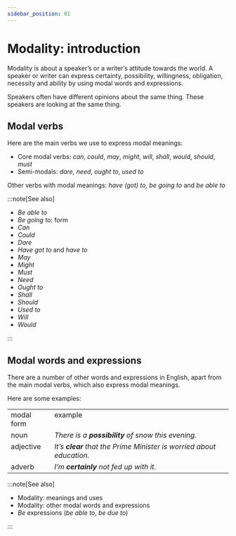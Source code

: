 ```yaml
---
sidebar_position: 01
---
```


# Modality: introduction

Modality is about a speaker’s or a writer’s attitude towards the world. A speaker or writer can express certainty, possibility, willingness, obligation, necessity and ability by using modal words and expressions.

Speakers often have different opinions about the same thing. These speakers are looking at the same thing.

## Modal verbs

Here are the main verbs we use to express modal meanings:

- Core modal verbs: *can*, *could*, *may*, *might*, *will*, *shall*, *would*, *should*, *must*
- Semi-modals: *dare, need*, *ought to*, *used to*

Other verbs with modal meanings: *have (got) to, be going to* and *be able to*

:::note[See also]

- *Be able to*
- *Be going to*: form
- *Can*
- *Could*
- *Dare*
- *Have got to* and *have to*
- *May*
- *Might*
- *Must*
- *Need*
- *Ought to*
- *Shall*
- *Should*
- *Used to*
- *Will*
- *Would*

:::

## Modal words and expressions

There are a number of other words and expressions in English, apart from the main modal verbs, which also express modal meanings.

Here are some examples:

<table><tbody><tr valign="top"><td>modal form</td><td>example</td></tr><tr valign="top"><td>noun</td><td><i>There is a </i><b><i>possibility</i></b><i> of snow this evening.</i></td></tr><tr valign="top"><td>adjective</td><td><i>It’s </i><b><i>clear</i></b><i> that the Prime Minister is worried about education.</i></td></tr><tr valign="top"><td>adverb</td><td><i>I’m </i><b><i>certainly</i></b><i> not fed up with it.</i></td></tr></tbody></table>

:::note[See also]

- Modality: meanings and uses
- Modality: other modal words and expressions
- *Be* expressions (*be able to*, *be due to*)

:::
